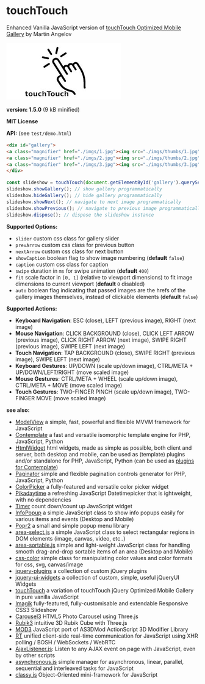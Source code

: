 # touchTouch

Enhanced Vanilla JavaScript version of [touchTouch Optimized Mobile Gallery](https://github.com/tutorialzine/touchTouch) by Martin Angelov


![touchTouch Optimized Mobile Gallery](/touchtouch.jpg)


**version: 1.5.0** (9 kB minified)


**MIT License**


**API:** (see `test/demo.html`)

```html
<div id="gallery">
<a class="magnifier" href="./imgs/1.jpg"><img src="./imgs/thumbs/1.jpg" /></a>
<a class="magnifier" href="./imgs/2.jpg"><img src="./imgs/thumbs/2.jpg" /></a>
<a class="magnifier" href="./imgs/3.jpg"><img src="./imgs/thumbs/3.jpg" /></a>
</div>
```
```javascript
const slideshow = touchTouch(document.getElementById('gallery').querySelectorAll('.magnifier'), options);
slideshow.showGallery(); // show gallery programmatically
slideshow.hideGallery(); // hide gallery programmatically
slideshow.showNext(); // navigate to next image programmatically
slideshow.showPrevious(); // navigate to previous image programmatically
slideshow.dispose(); // dispose the slideshow instance
```

**Supported Options:**

* `slider` custom css class for gallery slider
* `prevArrow` custom css class for previous button
* `nextArrow` custom css class for next button
* `showCaption` boolean flag to show image numbering (**default** `false`)
* `caption` custom css class for caption
* `swipe` duration in `ms` for swipe animation (**default** `400`)
* `fit` scale factor in `[0, 1]` (relative to viewport dimensions) to fit image dimensions to current viewport (**default** `0` disabled)
* `auto` boolean flag indicating that passed images are the hrefs of the gallery images themselves, instead of clickable elements (**default** `false`)


**Supported Actions:**

* **Keyboard Navigation**: ESC (close), LEFT (previous image), RIGHT (next image)
* **Mouse Navigation**: CLICK BACKGROUND (close), CLICK LEFT ARROW (previous image), CLICK RIGHT ARROW (next image), SWIPE RIGHT (previous image), SWIPE LEFT (next image)
* **Touch Navigation**: TAP BACKGROUND (close), SWIPE RIGHT (previous image), SWIPE LEFT (next image)
* **Keyboard Gestures**: UP/DOWN (scale up/down image), CTRL/META + UP/DOWN/LEFT/RIGHT (move scaled image)
* **Mouse Gestures**: CTRL/META + WHEEL (scale up/down image), CTRL/META + MOVE (move scaled image)
* **Touch Gestures**: TWO-FINGER PINCH (scale up/down image), TWO-FINGER MOVE (move scaled image)


**see also:**

* [ModelView](https://github.com/foo123/modelview.js) a simple, fast, powerful and flexible MVVM framework for JavaScript
* [Contemplate](https://github.com/foo123/Contemplate) a fast and versatile isomorphic template engine for PHP, JavaScript, Python
* [HtmlWidget](https://github.com/foo123/HtmlWidget) html widgets, made as simple as possible, both client and server, both desktop and mobile, can be used as (template) plugins and/or standalone for PHP, JavaScript, Python (can be used as [plugins for Contemplate](https://github.com/foo123/Contemplate/blob/master/src/js/plugins/plugins.txt))
* [Paginator](https://github.com/foo123/Paginator)  simple and flexible pagination controls generator for PHP, JavaScript, Python
* [ColorPicker](https://github.com/foo123/ColorPicker) a fully-featured and versatile color picker widget
* [Pikadaytime](https://github.com/foo123/Pikadaytime) a refreshing JavaScript Datetimepicker that is ightweight, with no dependencies
* [Timer](https://github.com/foo123/Timer) count down/count up JavaScript widget
* [InfoPopup](https://github.com/foo123/InfoPopup) a simple JavaScript class to show info popups easily for various items and events (Desktop and Mobile)
* [Popr2](https://github.com/foo123/Popr2) a small and simple popup menu library
* [area-select.js](https://github.com/foo123/area-select.js) a simple JavaScript class to select rectangular regions in DOM elements (image, canvas, video, etc..)
* [area-sortable.js](https://github.com/foo123/area-sortable.js) simple and light-weight JavaScript class for handling smooth drag-and-drop sortable items of an area (Desktop and Mobile)
* [css-color](https://github.com/foo123/css-color) simple class for manipulating color values and color formats for css, svg, canvas/image
* [jquery-plugins](https://github.com/foo123/jquery-plugins) a collection of custom jQuery plugins
* [jquery-ui-widgets](https://github.com/foo123/jquery-ui-widgets) a collection of custom, simple, useful jQueryUI Widgets
* [touchTouch](https://github.com/foo123/touchTouch) a variation of touchTouch jQuery Optimized Mobile Gallery in pure vanilla JavaScript
* [Imagik](https://github.com/foo123/Imagik) fully-featured, fully-customisable and extendable Responsive CSS3 Slideshow
* [Carousel3](https://github.com/foo123/Carousel3) HTML5 Photo Carousel using Three.js
* [Rubik3](https://github.com/foo123/Rubik3) intuitive 3D Rubik Cube with Three.js
* [MOD3](https://github.com/foo123/MOD3) JavaScript port of AS3DMod ActionScript 3D Modifier Library
* [RT](https://github.com/foo123/RT) unified client-side real-time communication for JavaScript using XHR polling / BOSH / WebSockets / WebRTC
* [AjaxListener.js](https://github.com/foo123/AjaxListener.js): Listen to any AJAX event on page with JavaScript, even by other scripts
* [asynchronous.js](https://github.com/foo123/asynchronous.js) simple manager for asynchronous, linear, parallel, sequential and interleaved tasks for JavaScript
* [classy.js](https://github.com/foo123/classy.js) Object-Oriented mini-framework for JavaScript

